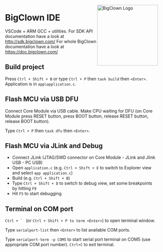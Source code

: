 <a href="https://www.bigclown.com/"><img src="https://bigclown.sirv.com/logo.png" width="200" alt="BigClown Logo" align="right"></a>

# BigClown IDE

VSCode + ARM GCC + utilities.
For SDK API documentation have a look at http://sdk.bigclown.com/
For whole BigClown documentation have a look at https://doc.bigclown.com/

## Build project

Press `Ctrl + Shift + B` or type `Ctrl + P` then `task build` then `<Enter>`.
Application is in `app\application.c`.

## Flash MCU via USB DFU

Connect Core Module via USB cable. Make CPU waiting for DFU (on Core Module press RESET button, press BOOT button, release RESET button, release BOOT button).

Type `Ctrl + P` then `task dfu` then `<Enter>`.

## Flash MCU via JLink and Debug

- Connect JLink (JTAG/SWD connector on Core Module - JLink and Jlink USB - PC USB)
- Open `application.c` (e.g. `Ctrl + Shift + E` to switch to Explorer view and select `app application.c`)
- Build (e.g. `Ctrl + Shift + B`)
- Type `Ctrl + Shift + D` to switch to debug view, set some breakpoints by hitting `F9`
- Hit `F5` to start debugging

## Terminal on COM port

``Ctrl + ` `` (or `Ctrl + Shift + P to term <Enter>`) to open terminal window.

Type `serialport-list` then `<Enter>` to list available COM ports.

Type `serialport-term -p COM5` to start serial port terminal on COM5 (use appropriate COM port number). `Ctrl+C` to exit terminal.
